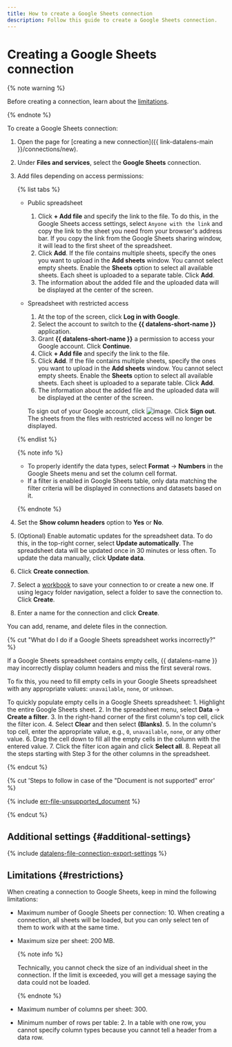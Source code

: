 ```yaml
---
title: How to create a Google Sheets connection
description: Follow this guide to create a Google Sheets connection.
---
```


# Creating a Google Sheets connection

{% note warning %}


Before creating a connection, learn about the [limitations](#restrictions).

{% endnote %}

To create a Google Sheets connection:

1. Open the page for [creating a new connection]({{ link-datalens-main }}/connections/new).
1. Under **Files and services**, select the **Google Sheets** connection.


1. Add files depending on access permissions:

   {% list tabs %}

   - Public spreadsheet

     1. Click **+ Add file** and specify the link to the file. To do this, in the Google Sheets access settings, select `Anyone with the link` and copy the link to the sheet you need from your browser's address bar. If you copy the link from the Google Sheets sharing window, it will lead to the first sheet of the spreadsheet.
     1. Click **Add**. If the file contains multiple sheets, specify the ones you want to upload in the **Add sheets** window. You cannot select empty sheets. Enable the **Sheets** option to select all available sheets. Each sheet is uploaded to a separate table. Click **Add**.
     1. The information about the added file and the uploaded data will be displayed at the center of the screen.

   - Spreadsheet with restricted access

     1. At the top of the screen, click **Log in with Google**.
     1. Select the account to switch to the **{{ datalens-short-name }}** application.
     1. Grant **{{ datalens-short-name }}** a permission to access your Google account. Click **Continue**.
     1. Click **+ Add file** and specify the link to the file.
     1. Click **Add**. If the file contains multiple sheets, specify the ones you want to upload in the **Add sheets** window. You cannot select empty sheets. Enable the **Sheets** option to select all available sheets. Each sheet is uploaded to a separate table. Click **Add**.
     1. The information about the added file and the uploaded data will be displayed at the center of the screen.

     To sign out of your Google account, click ![image](../../../_assets/console-icons/arrow-right-from-square.svg). Click **Sign out**. The sheets from the files with restricted access will no longer be displayed.

   {% endlist %}

   {% note info %}

   * To properly identify the data types, select **Format** → **Numbers** in the Google Sheets menu and set the column cell format.
   * If a filter is enabled in Google Sheets table, only data matching the filter criteria will be displayed in connections and datasets based on it.

   {% endnote %}

1. Set the **Show column headers** option to **Yes** or **No**.
1. (Optional) Enable automatic updates for the spreadsheet data. To do this, in the top-right corner, select **Update automatically**. The spreadsheet data will be updated once in 30 minutes or less often. To update the data manually, click **Update data**.
1. Click **Create connection**.
1. Select a [workbook](../../workbooks-collections/index.md) to save your connection to or create a new one. If using legacy folder navigation, select a folder to save the connection to. Click **Create**.
1. Enter a name for the connection and click **Create**.

You can add, rename, and delete files in the connection.



{% cut "What do I do if a Google Sheets spreadsheet works incorrectly?" %}

If a Google Sheets spreadsheet contains empty cells, {{ datalens-name }} may incorrectly display column headers and miss the first several rows.

To fix this, you need to fill empty cells in your Google Sheets spreadsheet with any appropriate values: `unavailable`, `none`, or `unknown`.

To quickly populate empty cells in a Google Sheets spreadsheet:
1\. Highlight the entire Google Sheets sheet.
2\. In the spreadsheet menu, select **Data** → **Create a filter**.
3\. In the right-hand corner of the first column's top cell, click the filter icon.
4\. Select **Clear** and then select **(Blanks)**.
5\. In the column's top cell, enter the appropriate value, e.g., `0`, `unavailable`, `none`, or any other value.
6\. Drag the cell down to fill all the empty cells in the column with the entered value.
7\. Click the filter icon again and click **Select all**.
8\. Repeat all the steps starting with Step 3 for the other columns in the spreadsheet.

{% endcut %}

{% cut 'Steps to follow in case of the "Document is not supported" error' %}

{% include [err-file-unsupported_document](../../../_includes/datalens/err-file-unsupported_document.md) %}

{% endcut %}

## Additional settings {#additional-settings}

{% include [datalens-file-connection-export-settings](../../../_includes/datalens/operations/datalens-file-connection-export-settings.md) %}

## Limitations {#restrictions}

When creating a connection to Google Sheets, keep in mind the following limitations:

* Maximum number of Google Sheets per connection: 10. When creating a connection, all sheets will be loaded, but you can only select ten of them to work with at the same time.
* Maximum size per sheet: 200 MB.
  
  {% note info %}
  
  Technically, you cannot check the size of an individual sheet in the connection. If the limit is exceeded, you will get a message saying the data could not be loaded.

  {% endnote %}

* Maximum number of columns per sheet: 300.
* Minimum number of rows per table: 2. In a table with one row, you cannot specify column types because you cannot tell a header from a data row.
